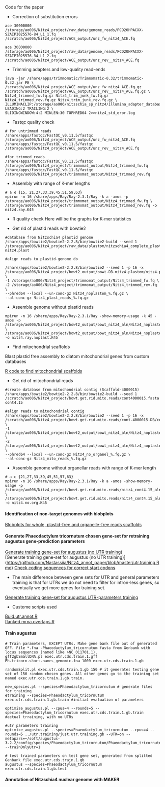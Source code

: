 Code for the paper



- Correction of substitution errors


```
ace 30000000 /storage/ao006/Nitz4_project/raw_data/genome_reads/FCD20HPACXX-SZAIPI025576-84_L1_1.fq /scratch/ao006/Nitz4_project/ACE_output/unz_fw_nitz4_ACE.fq

ace 30000000 /storage/ao006/Nitz4_project/raw_data/genome_reads/FCD20HPACXX-SZAIPI025576-84_L1_2.fq /scratch/ao006/Nitz4_project/ACE_output/unz_rev__nitz4_ACE.fq
```



- Trimming adapters and low-quality read-ends


```
java -jar /share/apps/trimmomatic/Trimmomatic-0.32/trimmomatic-0.32.jar PE \
/scratch/ao006/Nitz4_project/ACE_output/unz_fw_nitz4_ACE.fq.gz /scratch/ao006/Nitz4_project/ACE_output/unz_rev__nitz4_ACE.fq.gz \
Nitz4_trimmed_fw.fq.gz Nitz4_trim_junk_fw.fq.gz Nitz4_trimmed_rev.fq.gz Nitz4_trim_junk_rev.fq.gz \
ILLUMINACLIP:/storage/ao006/nitzschia_sp_nitz4/illumina_adapter_database/TruSeq_adapters.fa:2:40:15 LEADING:2 TRAILING:2 \
SLIDINGWINDOW:4:2 MINLEN:30 TOPHRED64 2>>nitz4_std_eror.log
```


- Fastqc quality check


```
# for untrimmed reads
/share/apps/fastqc/FastQC_v0.11.5/fastqc /storage/ao006/Nitz4_project/ACE_output/unz_fw_nitz4_ACE.fq
/share/apps/fastqc/FastQC_v0.11.5/fastqc /storage/ao006/Nitz4_project/ACE_output/unz_rev__nitz4_ACE.fq

#for trimmed reads
/share/apps/fastqc/FastQC_v0.11.5/fastqc /storage/ao006/Nitz4_project/trimmomat_output/Nitz4_trimmed_fw.fq
/share/apps/fastqc/FastQC_v0.11.5/fastqc /storage/ao006/Nitz4_project/trimmomat_output/Nitz4_trimmed_rev.fq
```

- Assembly with range of K-mer lengths

```
# a є {15, 21,27,33,39,45,51,59,63}
mpirun -n 16 /share/apps/Ray/Ray-2.3.1/Ray -k a -amos -p /storage/ao006/Nitz4_project/trimmomat_output/Nitz4_trimmed_fw.fq \
/storage/ao006/Nitz4_project/trimmomat_output/Nitz4_trimmed_rev.fq -o nitz4.ray.K45
```
- R quality check
Here will be the graphs for K-mer statistics


- Get rid of plastid reads with bowtie2

```
#database from Nitzschia4 plastid genome
/share/apps/bowtie2/bowtie2-2.2.8/bin/bowtie2-build --seed 1 /storage/ao006/Nitz4_project/raw_data/plastom/nitzschia4_complete_plastom.fa nitz4.plast

#align reads to plastid-genome db

/share/apps/bowtie2/bowtie2-2.2.8/bin/bowtie2 --seed 1 -p 16 -x /storage/ao006/Nitz4_project/bowt2_output/bowt.DB.nitz4.plastom/nitz4.plast \
-1 /storage/ao006/Nitz4_project/trimmomat_output/Nitz4_trimmed_fw.fq \
-2 /storage/ao006/Nitz4_project/trimmomat_output/Nitz4_trimmed_rev.fq \
--phred64 --local --un-conc-gz Nitz4_noplastom_%.fq.gz \
--al-conc-gz Nitz4_plast_reads_%.fq.gz

```
- Assemble genome without plastid reads

```
mpirun -n 16 /share/apps/Ray/Ray-2.3.1/Ray -show-memory-usage -k 45 -amos -p /storage/ao006/Nitz4_project/bowt2_output/bowt_nitz4_aln/Nitz4_noplastom_1.fq  \
/storage/ao006/Nitz4_project/bowt2_output/bowt_nitz4_aln/Nitz4_noplastom_2.fq  -o nitz4.ray.noplast.K45
```

- Find mitochondrial scaffolds


Blast plastid free assembly to diatom mitochondrial genes from custom databases


[R code to find mitochondrial scaffolds ](https://github.com/Nastassiia/Nitz4_annot_paper/blob/master/gene.fold.names.md)




- Get rid of mitochondrial reads

```
#create database from mitochondrial contig (Scaffold-4000015)
/share/apps/bowtie2/bowtie2-2.2.8/bin/bowtie2-build --seed 1 /scratch/ao006/Nitz4_project/bowt.get.rid.mito.reads/cont4000015.fasta cont4.15

#align reads to mitochondrial contig
/share/apps/bowtie2/bowtie2-2.2.8/bin/bowtie2 --seed 1 -p 16 -x /scratch/ao006/Nitz4_project/bowt.get.rid.mito.reads/cont.4000015.DB/cont4.15 \
-1 /storage/ao006/Nitz4_project/bowt2_output/bowt_nitz4_aln/Nitz4_noplastom_1.fq.gz \
-2 /storage/ao006/Nitz4_project/bowt2_output/bowt_nitz4_aln/Nitz4_noplastom_2.fq.gz \
--phred64 --local --un-conc-gz Nitz4_no_organel_%.fq.gz \
--al-conc-gz Nitz4_mito_reads_%.fq.gz

```

- Assemble genome without organellar reads with range of K-mer length

```
# a є {21,27,33,39,45,51,57,63}
mpirun -n 16 /share/apps/Ray/Ray-2.3.1/Ray -k a -amos -show-memory-usage -p /storage/ao006/Nitz4_project/bowt.get.rid.mito.reads/nitz4_cont4.15_aln/Nitz4_no_organel_1.fq \
/storage/ao006/Nitz4_project/bowt.get.rid.mito.reads/nitz4_cont4.15_aln/Nitz4_no_organel_2.fq  -o nitz4.no.org.K45

```

#### Identification of non-target genomes with blobplots

[Blobplots for whole, plastid-free and organelle-free reads scaffolds](https://github.com/Nastassiia/Nitz4_annot_paper/blob/master/make_blobloplots.md)

#### Generate Phaeodactylum tricornutum chosen gene-set for retraining augustus gene-prediction parameters

[Generate training gene-set for augustus (no UTR training)](https://github.com/Nastassiia/Nitz4_annot_paper/blob/master/Phaeod.train.whole.Rmd)  
[Generate training gene-set for augustus (no UTR training)] (https://github.com/Nastassiia/Nitz4_annot_paper/blob/master/utr.training.Rmd)
[Check coding sequences for correct start codons](https://github.com/Nastassiia/Nitz4_annot_paper/blob/master/check_ATGs_correct.Rmd)
 - The main difference between gene sets for UTR and general parameters training is that for UTRs we do not need to filter for intron-less genes, so eventually we get more genes for training set.  

[Generate training gene-set for augustus UTR-parameters training](https://github.com/Nastassiia/Nitz4_annot_paper/blob/master/utr.training.Rmd)
  - Custome scripts used

[Buid.utr.annot.R](https://github.com/Nastassiia/Nitz4_annot_paper/blob/master/build.utr.annot.R)  
[flanked.mrna.overlaps.R](https://github.com/Nastassiia/Nitz4_annot_paper/blob/master/flanked.mrna.overlaps.R)

#### Train augustus

```
# Train parameters, EXCEPT UTRs. Make gene bank file out of generated GFF. File *.fna -Phaeodactylum_tricornutum fasta from Genbank with locus sequences (named like >NC_011701.1).
gff2gbSmallDNA.pl exec.utr.cds.train.1.gff Ph.tricorn.short.names_genomic.fna 1000 exec.utr.cds.train.1.gb  

randomSplit.pl exec.utr.cds.train.1.gb 150 # it generates testing gene set of 150 random chosen genes. All other genes go to the training set named exec.utr.cds.train.1.gb.train.

new_species.pl --species=Phaeodactylum_tricornutum # generate files for training
etraining --species=Phaeodactylum_tricornutum exec.utr.cds.train.1.gb.train #initial evaluation of parameters

optimize_augustus.pl --cpus=4 --rounds=5 --species=Phaeodactylum_tricornutum exec.utr.cds.train.1.gb.train #actual trraining, with no UTRs

#utr parameters training
optimize_augustus.pl --species=Phaeodactylum_tricornutum --cpus=4 --rounds=5 ../utr.training/just.utr.training.gb --UTR=on --metapars=~/soft/augustus-3.2.2/config/species/Phaeodactylum_tricornutum/Phaeodactylum_tricornutum_metapars.utr.cfg --trainOnlyUtr=1

# test trained parameters on test gene set, generated from splitted Genbank file exec.utr.cds.train.1.gb
augustus --species=Phaeodactylum_tricornutum exec.utr.cds.train.1.gb.test

```
#### Annotation of Nitzschia4 nuclear genome with MAKER
